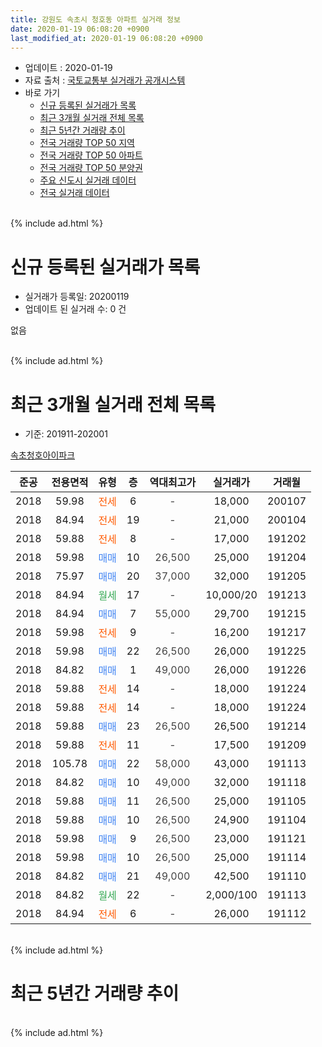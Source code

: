 ```yaml
---
title: 강원도 속초시 청호동 아파트 실거래 정보
date: 2020-01-19 06:08:20 +0900
last_modified_at: 2020-01-19 06:08:20 +0900
---
```


* 업데이트 : 2020-01-19
* 자료 출처 : [국토교통부 실거래가 공개시스템](http://rt.molit.go.kr)
* 바로 가기
    * [신규 등록된 실거래가 목록](#신규-등록된-실거래가-목록)
    * [최근 3개월 실거래 전체 목록](#최근-3개월-실거래-전체-목록)
    * [최근 5년간 거래량 추이](#최근-5년간-거래량-추이)
    * [전국 거래량 TOP 50 지역](https://apt-info.github.io/apt-trade-info/최근-3개월-전국에서-가장-거래가-많이-발생한-지역)
    * [전국 거래량 TOP 50 아파트](https://apt-info.github.io/apt-trade-info/최근-3개월-전국에서-가장-거래가-많이-발생한-아파트)
    * [전국 거래량 TOP 50 분양권](https://apt-info.github.io/apt-trade-info/최근-3개월-전국에서-가장-거래가-많이-발생한-분양권)
    * [주요 신도시 실거래 데이터](https://apt-info.github.io/apt-trade-info/주요-신도시)
    * [전국 실거래 데이터](https://apt-info.github.io/apt-trade-info/전국)
<br>
{% include ad.html %}
<br>

# 신규 등록된 실거래가 목록
* 실거래가 등록일: 20200119
* 업데이트 된 실거래 수: 0 건

없음

<br>
{% include ad.html %}
<br>

# 최근 3개월 실거래 전체 목록
* 기준: 201911-202001


[속초청호아이파크](https://search.naver.com/search.naver?query=%EA%B0%95%EC%9B%90%EB%8F%84+%EC%86%8D%EC%B4%88%EC%8B%9C+%EC%B2%AD%ED%98%B8%EB%8F%99+%EC%86%8D%EC%B4%88%EC%B2%AD%ED%98%B8%EC%95%84%EC%9D%B4%ED%8C%8C%ED%81%AC)

|준공|전용면적|유형|층|역대최고가|실거래가|거래월|
|:---:|:---:|:---:|:---:|:---:|:---:|:---:|
|2018|59.98|<span style="color:#ff5a00">전세</span>|6|<span style="color:#444444">-</span>|18,000|200107|
|2018|84.94|<span style="color:#ff5a00">전세</span>|19|<span style="color:#444444">-</span>|21,000|200104|
|2018|59.88|<span style="color:#ff5a00">전세</span>|8|<span style="color:#444444">-</span>|17,000|191202|
|2018|59.98|<span style="color:#4285f3">매매</span>|10|<span style="color:#444444">26,500</span>|25,000|191204|
|2018|75.97|<span style="color:#4285f3">매매</span>|20|<span style="color:#444444">37,000</span>|32,000|191205|
|2018|84.94|<span style="color:#34a853">월세</span>|17|<span style="color:#444444">-</span>|10,000/20|191213|
|2018|84.94|<span style="color:#4285f3">매매</span>|7|<span style="color:#444444">55,000</span>|29,700|191215|
|2018|59.98|<span style="color:#ff5a00">전세</span>|9|<span style="color:#444444">-</span>|16,200|191217|
|2018|59.98|<span style="color:#4285f3">매매</span>|22|<span style="color:#444444">26,500</span>|26,000|191225|
|2018|84.82|<span style="color:#4285f3">매매</span>|1|<span style="color:#444444">49,000</span>|26,000|191226|
|2018|59.88|<span style="color:#ff5a00">전세</span>|14|<span style="color:#444444">-</span>|18,000|191224|
|2018|59.88|<span style="color:#ff5a00">전세</span>|14|<span style="color:#444444">-</span>|18,000|191224|
|2018|59.88|<span style="color:#4285f3">매매</span>|23|<span style="color:#444444">26,500</span>|26,500|191214|
|2018|59.88|<span style="color:#ff5a00">전세</span>|11|<span style="color:#444444">-</span>|17,500|191209|
|2018|105.78|<span style="color:#4285f3">매매</span>|22|<span style="color:#444444">58,000</span>|43,000|191113|
|2018|84.82|<span style="color:#4285f3">매매</span>|10|<span style="color:#444444">49,000</span>|32,000|191118|
|2018|59.88|<span style="color:#4285f3">매매</span>|11|<span style="color:#444444">26,500</span>|25,000|191105|
|2018|59.88|<span style="color:#4285f3">매매</span>|10|<span style="color:#444444">26,500</span>|24,900|191104|
|2018|59.98|<span style="color:#4285f3">매매</span>|9|<span style="color:#444444">26,500</span>|23,000|191121|
|2018|59.98|<span style="color:#4285f3">매매</span>|10|<span style="color:#444444">26,500</span>|25,000|191114|
|2018|84.82|<span style="color:#4285f3">매매</span>|21|<span style="color:#444444">49,000</span>|42,500|191110|
|2018|84.82|<span style="color:#34a853">월세</span>|22|<span style="color:#444444">-</span>|2,000/100|191113|
|2018|84.94|<span style="color:#ff5a00">전세</span>|6|<span style="color:#444444">-</span>|26,000|191112|


<br>
{% include ad.html %}
<br>

# 최근 5년간 거래량 추이


<div style="width:100%;">
    <canvas id="deal_progress" height="200"></canvas>
</div>

<script>
new Chart(document.getElementById("deal_progress"), {
    type: 'line',
    data: {
        labels: ['201501','201502','201503','201504','201505','201506','201507','201508','201509','201510','201511','201512','201601','201602','201603','201604','201605','201606','201607','201608','201609','201610','201611','201612','201701','201702','201703','201704','201705','201706','201707','201708','201709','201710','201711','201712','201801','201802','201803','201804','201805','201806','201807','201808','201809','201810','201811','201812','201901','201902','201903','201904','201905','201906','201907','201908','201909','201910','201911','201912','202001'],
        datasets: [{
            label: '매매',
            pointRadius: 1,
            data: [0, 0, 0, 0, 0, 0, 0, 0, 0, 0, 0, 0, 0, 0, 0, 0, 0, 0, 0, 0, 0, 0, 0, 0, 0, 0, 0, 0, 0, 0, 0, 0, 0, 0, 0, 0, 20, 14, 15, 8, 7, 5, 3, 1, 3, 2, 3, 2, 2, 3, 5, 6, 2, 7, 6, 3, 5, 5, 7, 6, 0],
            borderColor: "rgba(255, 201, 14, 1)",
            backgroundColor: "rgba(255, 201, 14, 0.5)",
            fill: false,
            lineTension: 0
        },{
            label: '전월세',
            pointRadius: 1,
            data: [0, 0, 0, 0, 0, 0, 0, 0, 0, 0, 0, 0, 0, 0, 0, 0, 0, 0, 0, 0, 0, 0, 0, 0, 0, 0, 0, 0, 0, 0, 0, 0, 0, 0, 0, 0, 19, 42, 37, 28, 13, 8, 5, 6, 5, 4, 0, 1, 0, 6, 2, 6, 2, 3, 5, 2, 1, 2, 2, 6, 2],
            borderColor: "rgba(0, 141, 185, 1)",
            backgroundColor: "rgba(0, 141, 185, 0.5)",
            fill: false,
            lineTension: 0
        }
        ]
    },
    options: {
        responsive: true,
        title: {
            display: false
        },
        tooltips: {
            mode: 'index',
            intersect: false
        },
        hover: {
            mode: 'nearest',
            intersect: true
        },
        scales: {
            xAxes: [{
                display: true,
                scaleLabel: {
                    display: true,
                    labelString: '년/월'
                }
            }],
            yAxes: [{
                display: true,
                ticks: {
                    suggestedMin: 0,
                },
                scaleLabel: {
                    display: true,
                    labelString: '실거래 수'
                }
            }]
        }
    }
});

</script>


<br>
{% include ad.html %}
<br>


